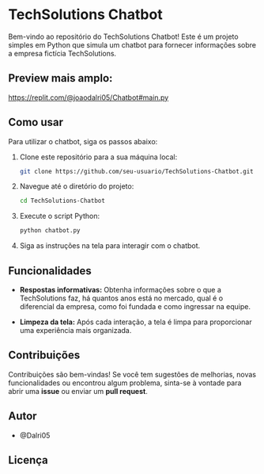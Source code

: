# TechSolutions Chatbot

Bem-vindo ao repositório do TechSolutions Chatbot! Este é um projeto simples em Python que simula um chatbot para fornecer informações sobre a empresa fictícia TechSolutions.

## Preview mais amplo:
  https://replit.com/@joaodalri05/Chatbot#main.py

## Como usar

Para utilizar o chatbot, siga os passos abaixo:

1. Clone este repositório para a sua máquina local:

    ```bash
    git clone https://github.com/seu-usuario/TechSolutions-Chatbot.git
    ```

2. Navegue até o diretório do projeto:

    ```bash
    cd TechSolutions-Chatbot
    ```

3. Execute o script Python:

    ```bash
    python chatbot.py
    ```

4. Siga as instruções na tela para interagir com o chatbot.

## Funcionalidades

- **Respostas informativas:** Obtenha informações sobre o que a TechSolutions faz, há quantos anos está no mercado, qual é o diferencial da empresa, como foi fundada e como ingressar na equipe.

- **Limpeza da tela:** Após cada interação, a tela é limpa para proporcionar uma experiência mais organizada.

## Contribuições

Contribuições são bem-vindas! Se você tem sugestões de melhorias, novas funcionalidades ou encontrou algum problema, sinta-se à vontade para abrir uma **issue** ou enviar um **pull request**.

## Autor

- @Dalri05

## Licença

